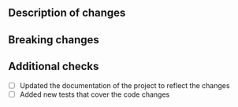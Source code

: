 <!-- Please fill out any relevant sections and remove those that don't apply -->

## Description of changes
<!-- What was changed in this pull request? -->

## Breaking changes
<!-- What breaking changes were added (if any) and how are they addressed? -->

## Additional checks
<!-- Please check what applies. Note that some of these are not hard requirements but merely serve as information for reviewers. -->

- [ ] Updated the documentation of the project to reflect the changes
- [ ] Added new tests that cover the code changes
